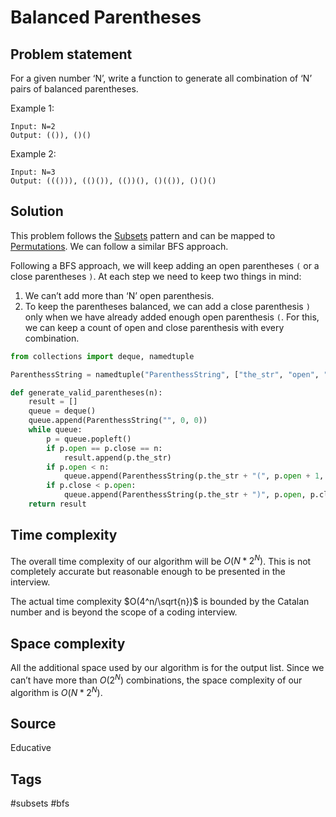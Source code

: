 # Balanced Parentheses

## Problem statement

For a given number ‘N’, write a function to generate all combination of ‘N’ pairs of balanced parentheses.

Example 1:

```text
Input: N=2
Output: (()), ()()
```

Example 2:

```text
Input: N=3
Output: ((())), (()()), (())(), ()(()), ()()()
```
## Solution

This problem follows the [Subsets](subsets.md) pattern and can be mapped to [Permutations](permutations.md). We can follow a similar BFS approach.

Following a BFS approach, we will keep adding an open parentheses `(` or a close parentheses `)`. At each step we need to keep two things in mind:

1. We can’t add more than ‘N’ open parenthesis.
2. To keep the parentheses balanced, we can add a close parenthesis `)` only when we have already added enough open parenthesis `(`. For this, we can keep a count of open and close parenthesis with every combination.

```python
from collections import deque, namedtuple

ParenthessString = namedtuple("ParenthessString", ["the_str", "open", "close"])

def generate_valid_parentheses(n):
    result = []
    queue = deque()
    queue.append(ParenthessString("", 0, 0))
    while queue:
        p = queue.popleft()
        if p.open == p.close == n:
            result.append(p.the_str)
        if p.open < n:
            queue.append(ParenthessString(p.the_str + "(", p.open + 1, p.close))
        if p.close < p.open:
            queue.append(ParenthessString(p.the_str + ")", p.open, p.close + 1))
    return result
```

## Time complexity

The overall time complexity of our algorithm will be $O(N*2^N)$. This is not completely accurate but reasonable enough to be presented in the interview.

The actual time complexity $O(4^n/\sqrt{n})$ is bounded by the Catalan number and is beyond the scope of a coding interview. 

## Space complexity

All the additional space used by our algorithm is for the output list. Since we can’t have more than $O(2^N)$ combinations, the space complexity of our algorithm is $O(N*2^N)$.

## Source
Educative

## Tags
#subsets #bfs
